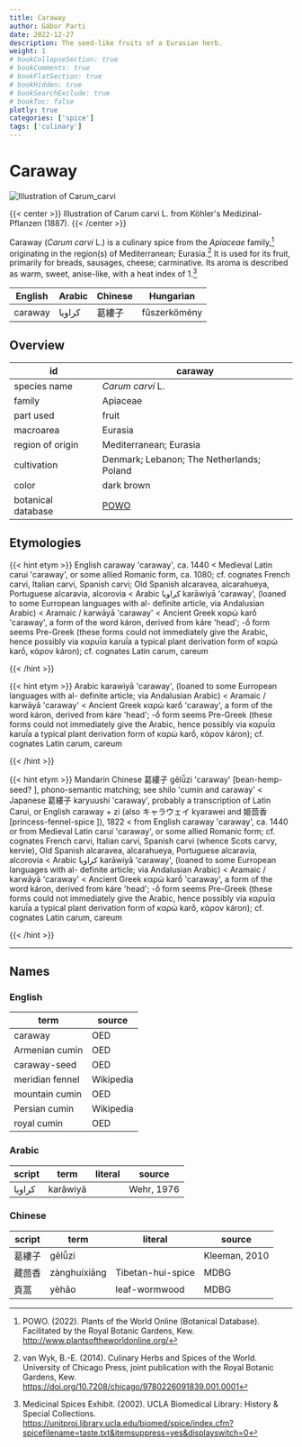 ```yaml
---
title: Caraway
author: Gábor Parti
date: 2022-12-27
description: The seed-like fruits of a Eurasian herb.
weight: 1
# bookCollapseSection: true
# bookComments: true
# bookFlatSection: true
# bookHidden: true
# bookSearchExclude: true
# bookToc: false
plotly: true
categories: ['spice']
tags: ['culinary']
---
```


# Caraway

![Illustration of Carum_carvi](/images/kohler/caraway.png)

{{< center >}}
Illustration of Carum carvi L. from Köhler's Medizinal-Pflanzen (1887).
{{< /center >}}

Caraway (*Carum carvi* L.) is a culinary spice from the *Apiaceae* family,[^powo] originating in the region(s) of Mediterranean; Eurasia.[^van_wyk_culinary_2014] It is used for its fruit, primarily for breads, sausages, cheese; carminative. Its aroma is described as warm, sweet, anise-like, with a heat index of 1.[^ucla_medicinal_2002]

|English|Arabic|Chinese|  Hungarian  |
|-------|------|-------|-------------|
|caraway|كراويا|  葛縷子  |fűszerkömény |

## Overview

|        id        |                      caraway                      |
|------------------|---------------------------------------------------|
|   species name   |                  *Carum carvi* L.                 |
|      family      |                      Apiaceae                     |
|     part used    |                       fruit                       |
|     macroarea    |                      Eurasia                      |
| region of origin |               Mediterranean; Eurasia              |
|    cultivation   |     Denmark; Lebanon; The Netherlands; Poland     |
|       color      |                     dark brown                    |
|botanical database|[POWO](https://powo.science.kew.org/taxon/839677-1)|

## Etymologies

{{< hint etym >}}
English caraway 'caraway', ca. 1440 < Medieval Latin carui 'caraway', or some allied Romanic form, ca. 1080; cf. cognates French carvi, Italian carvi, Spanish carvi; Old Spanish alcaravea, alcarahueya, Portuguese alcaravia, alcorovia < Arabic كراويا karāwiyā 'caraway', (loaned to some Eurropean languages with al- definite article, via Andalusian Arabic) < Aramaic / karwāyā 'caraway' < Ancient Greek καρώ karṓ 'caraway', a form of the word káron, derived from káre 'head'; -ṓ form seems Pre-Greek (these forms could not immediately give the Arabic, hence possibly via καρυΐα karuḯa a typical plant derivation form of καρώ karṓ, κάρον káron); cf. cognates Latin carum, careum

{{< /hint >}}

{{< hint etym >}}
Arabic karawiyā 'caraway', (loaned to some Eurropean languages with al- definite article; via Andalusian Arabic) < Aramaic / karwāyā 'caraway' < Ancient Greek καρώ karṓ 'caraway', a form of the word káron, derived from káre 'head'; -ṓ form seems Pre-Greek (these forms could not immediately give the Arabic, hence possibly via καρυΐα karuḯa a typical plant derivation form of καρώ karṓ, κάρον káron); cf. cognates Latin carum, careum

{{< /hint >}}

{{< hint etym >}}
Mandarin Chinese 葛縷子 gě​lǚ​zi 'caraway' [bean-hemp-seed? ], phono-semantic matching; see shilo 'cumin and caraway' < Japanese 葛縷子 karyuushi 'caraway', probably a transcription of Latin Carui, or English caraway + zi (also キャラウェイ kyarawei and 姫茴香 [princess-fennel-spice ]), 1822 < from English caraway 'caraway', ca. 1440 or from Medieval Latin carui 'caraway', or some allied Romanic form; cf. cognates French carvi, Italian carvi, Spanish carvi (whence Scots carvy, kervie), Old Spanish alcaravea, alcarahueya, Portuguese alcaravia, alcorovia < Arabic كراويا karāwiyā 'caraway', (loaned to some Eurropean languages with al- definite article; via Andalusian Arabic) < Aramaic / karwāyā 'caraway' < Ancient Greek καρώ karṓ 'caraway', a form of the word káron, derived from káre 'head'; -ṓ form seems Pre-Greek (these forms could not immediately give the Arabic, hence possibly via καρυΐα karuḯa a typical plant derivation form of καρώ karṓ, κάρον káron); cf. cognates Latin carum, careum

{{< /hint >}}

***

## Names

### English

|      term     |  source |
|---------------|---------|
|    caraway    |   OED   |
| Armenian cumin|   OED   |
|  caraway-seed |   OED   |
|meridian fennel|Wikipedia|
| mountain cumin|   OED   |
| Persian cumin |Wikipedia|
|  royal cumin  |   OED   |

### Arabic

|script|  term  |literal|  source  |
|------|--------|-------|----------|
|كراويا|karāwiyā|       |Wehr, 1976|

### Chinese

|script|    term    |     literal     |    source   |
|------|------------|-----------------|-------------|
|  葛縷子 |   gělǚzi   |                 |Kleeman, 2010|
|  藏茴香 |zànghuíxiāng|Tibetan-hui-spice|     MDBG    |
|  頁蒿  |    yèhāo   |  leaf-wormwood  |     MDBG    |

[^powo]: POWO. (2022). Plants of the World Online (Botanical Database). Facilitated by the Royal Botanic Gardens, Kew. http://www.plantsoftheworldonline.org/
[^van_wyk_culinary_2014]: van Wyk, B.-E. (2014). Culinary Herbs and Spices of the World. University of Chicago Press, joint publication with the Royal Botanic Gardens, Kew. https://doi.org/10.7208/chicago/9780226091839.001.0001
[^ucla_medicinal_2002]: Medicinal Spices Exhibit. (2002). UCLA Biomedical Library: History & Special Collections. https://unitproj.library.ucla.edu/biomed/spice/index.cfm?spicefilename=taste.txt&itemsuppress=yes&displayswitch=0

